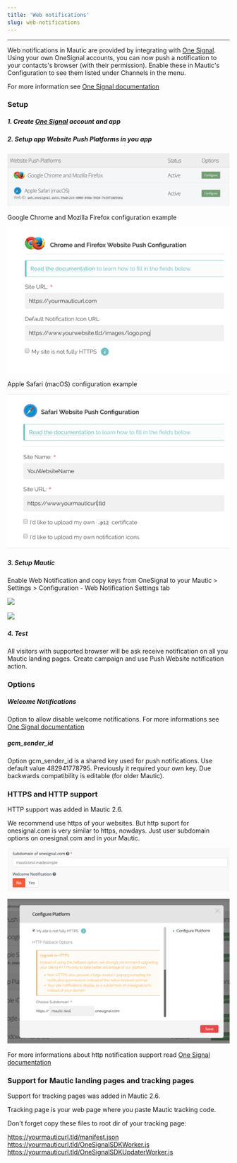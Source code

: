 ```yaml
---
title: 'Web notifications'
slug: web-notifications
---
```


---------------------
Web notifications in Mautic are provided by integrating with [One Signal](https://onesignal.com/). Using your own OneSignal accounts, you can now push a notification to your contacts's browser (with their permission). Enable these in Mautic's Configuration to see them listed under Channels in the menu.

For more information see [One Signal documentation](https//documentation.onesignal.com/docs/web-push-setup)

### Setup

##### 1. Create [One Signal](https://onesignal.com/) account and app

##### 2. Setup app Website Push Platforms in you app

![](notification-setup1.PNG)

Google Chrome and Mozilla Firefox configuration example

![](notification-setup2.PNG)

Apple Safari (macOS) configuration example

![](notification-setup3.PNG)

##### 3. Setup Mautic

Enable Web Notification and copy keys from OneSignal to your Mautic > Settings > Configuration - Web Notification Settings tab

![](notification-setup4.PNG)

![](notification-setup5.PNG)

##### 4. Test

All visitors with supported browser will be ask receive notification on all you Mautic landing pages. Create campaign and use Push Website notification action.

### Options

##### Welcome Notifications

Option to allow disable welcome notifications.
For more informations see [One Signal documentation](https://documentation.onesignal.com/docs/welcome-notifications)

##### gcm_sender_id

Option gcm_sender_id is a shared key used for push notifications.
Use default value 482941778795. Previously it required your own key. Due backwards compatibility is editable (for older Mautic).

### HTTPS and HTTP support

HTTP support was added  in Mautic 2.6. 

We recommend use https of your websites. But http suport for onesignal.com  is very similar to https, nowdays.  Just user subdomain options on onesignal.com and in your Mautic.

![](notifications-setup7.PNG)

![](notifications-setup6.PNG)

For more informations about http notification support read  [One Signal documentation](https://documentation.onesignal.com/docs/web-push-sdk-setup-http)

### Support for Mautic landing pages and tracking pages

Support for tracking pages was added  in Mautic 2.6. 

Tracking page is your web page where you paste Mautic tracking code.

Don't forget copy these files to root dir of your tracking page:

https://yourmauticurl.tld/manifest.json
https://yourmauticurl.tld/OneSignalSDKWorker.js
https://yourmauticurl.tld/OneSignalSDKUpdaterWorker.js
